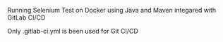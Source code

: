 Running Selenium Test on Docker using Java and Maven integared with GitLab CI/CD 

Only .gitlab-ci.yml is been used for Git CI/CD
